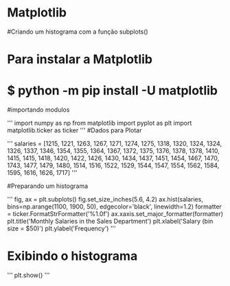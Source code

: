 # Matplotlib
#Criando um histograma com a função subplots()
# Para instalar a Matplotlib
# $ python -m pip install -U matplotlib


#importando modulos

'''
import numpy as np
from matplotlib import pyplot as plt
import matplotlib.ticker as ticker
'''
#Dados para Plotar

'''
salaries = [1215, 1221, 1263, 1267, 1271, 1274, 1275, 1318, 1320, 1324, 1324, 1326, 1337, 1346, 1354, 1355, 1364, 1367, 1372, 1375, 1376, 1378, 1378, 1410, 1415, 1415, 1418, 1420, 1422, 1426, 1430, 1434, 1437, 1451, 1454, 1467, 1470, 1743, 1477, 1479, 1480, 1514, 1516, 1522, 1529, 1544, 1547, 1554, 1562, 1584, 1595, 1616, 1626, 1717]
'''

#Preparando um histograma

'''
fig, ax = plt.subplots()
fig.set_size_inches(5.6, 4.2)
ax.hist(salaries, bins=np.arange(1100, 1900, 50), edgecolor='black', linewidth=1.2)
formatter = ticker.FormatStrFormatter('%1.0f')
ax.xaxis.set_major_formatter(formatter)
plt.title('Monthly Salaries in the Sales Department')
plt.xlabel('Salary (bin size = $50)')
plt.ylabel('Frequency')
'''

# Exibindo o histograma
'''
plt.show()
'''
